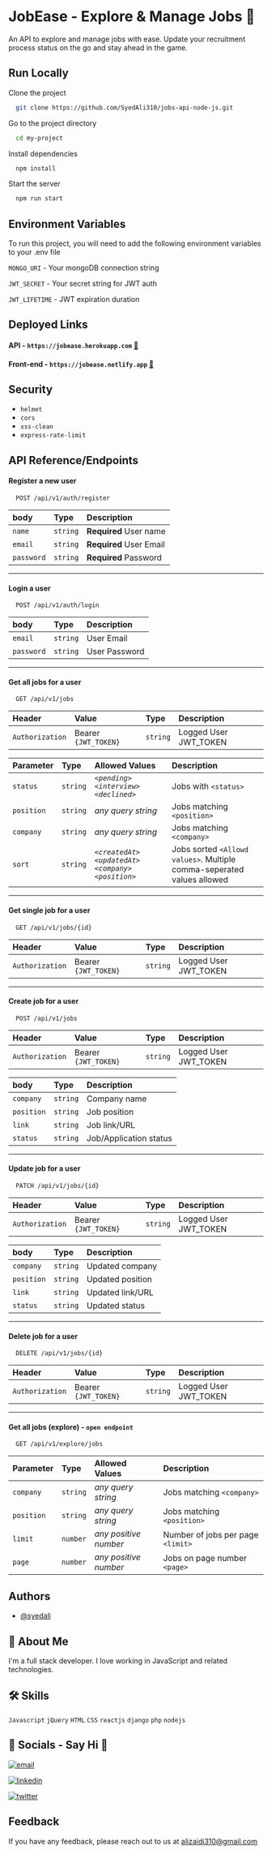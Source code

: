 
# JobEase - Explore & Manage Jobs 💼

An API to explore and manage jobs with ease.
Update your recruitment process status on the go and stay ahead in the game.


## Run Locally

Clone the project

```bash
  git clone https://github.com/SyedAli310/jobs-api-node-js.git
```

Go to the project directory

```bash
  cd my-project
```

Install dependencies

```bash
  npm install
```

Start the server

```bash
  npm run start
```


## Environment Variables

To run this project, you will need to add the following environment variables to your .env file

`MONGO_URI` - Your mongoDB connection string 

`JWT_SECRET` - Your secret string for JWT auth

`JWT_LIFETIME` - JWT expiration duration


## Deployed Links

#### API       - `https://jobease.herokuapp.com`      [🔗](https://jobease.herokuapp.com)
#### Front-end - `https://jobease.netlify.app`        [🔗](https://jobease.netlify.app)


## Security

- `helmet`
- `cors`
- `xss-clean`
- `express-rate-limit`

## API Reference/Endpoints

#### Register a new user

```https
  POST /api/v1/auth/register
```

| body | Type     | Description                |
| :-------- | :------- | :------------------------- |
| `name` | `string` | **Required** User name |
| `email` | `string` | **Required** User Email |
| `password` | `string` | **Required** Password |

---
#### Login a user

```https
  POST /api/v1/auth/login
```

| body | Type     | Description                |
| :-------- | :------- | :------------------------- |
| `email` | `string` | **<Required>** User Email |
| `password` | `string` | **<Required>** User Password |

---

#### Get all jobs for a user

```https
  GET /api/v1/jobs
```

| Header | Value | Type     | Description                |
| :-------- | :------- | :------- | :------------------------- |
| `Authorization` | Bearer `{JWT_TOKEN}` | `string` | **<Required>** Logged User JWT_TOKEN |

| Parameter | Type     | Allowed Values | Description                       |
| :-------- | :------- | :------- | :-------------------------------- |
| `status`      | `string` | *`<pending>`  `<interview>` `<declined>`* | **<optional>** Jobs with `<status>` |
| `position`      | `string` | *any query string* | **<optional>** Jobs matching `<position>` |
| `company`      | `string` | *any query string* | **<optional>** Jobs matching `<company>` |
| `sort`      | `string` | *`<createdAt>` `<updatedAt>` `<company>` `<position>`* | **<optional>** Jobs sorted `<Allowd values>`. Multiple comma-seperated values allowed |

---
#### Get single job for a user

```https
  GET /api/v1/jobs/{id}
```
| Header | Value | Type     | Description                |
| :-------- | :------- | :------- | :------------------------- |
| `Authorization` | Bearer `{JWT_TOKEN}` | `string` | **<Required>** Logged User JWT_TOKEN |

---
#### Create job for a user

```https
  POST /api/v1/jobs
```

| Header | Value | Type     | Description                |
| :-------- | :------- | :------- | :------------------------- |
| `Authorization` | Bearer `{JWT_TOKEN}` | `string` | **<Required>** Logged User JWT_TOKEN |

| body | Type     | Description                |
| :-------- | :------- | :------------------------- |
| `company` | `string` | **<Required>** Company name |
| `position` | `string` | **<Required>** Job position |
| `link` | `string` | **<Required>** Job link/URL |
| `status` | `string` | **<Required>** Job/Application status |



---
#### Update job for a user

```https
  PATCH /api/v1/jobs/{id}
```
| Header | Value | Type     | Description                |
| :-------- | :------- | :------- | :------------------------- |
| `Authorization` | Bearer `{JWT_TOKEN}` | `string` | **<Required>** Logged User JWT_TOKEN |

| body | Type     | Description                |
| :-------- | :------- | :------------------------- |
| `company` | `string` | **<optional>** Updated company |
| `position` | `string` | **<optional>** Updated position |
| `link` | `string` | **<optional>** Updated link/URL |
| `status` | `string` | **<optional>** Updated status |

---
#### Delete job for a user

```https
  DELETE /api/v1/jobs/{id}
```
| Header | Value | Type     | Description                |
| :-------- | :------- | :------- | :------------------------- |
| `Authorization` | Bearer `{JWT_TOKEN}` | `string` | **<Required>** Logged User JWT_TOKEN |

---

#### Get all jobs **(explore)** - `open endpoint`

```https
  GET /api/v1/explore/jobs
```
| Parameter | Type     | Allowed Values | Description                       |
| :-------- | :------- | :------- | :-------------------------------- |
| `company`      | `string` | *any query string* | **<optional>** Jobs matching `<company>` |
| `position`      | `string` | *any query string* | **<optional>** Jobs matching `<position>` |
| `limit`      | `number` | *any positive number* | **<optional>** Number of jobs per page `<limit>` |
| `page`      | `number` | *any positive number* | **<optional>** Jobs on page number `<page>` |

## Authors

- [@syedali](https://www.github.com/SyedAli310)

## 🚀 About Me
I'm a full stack developer. I love working in JavaScript and related technologies.

## 🛠 Skills
`Javascript` `jQuery` `HTML`  `CSS` `reactjs` `django` `php` `nodejs` 


## 🔗 Socials - Say Hi 👋
[![email](https://img.shields.io/badge/email-000?style=for-the-badge&logo=ko-fi&logoColor=white)](mailto:alizaidi310@email.com)

[![linkedin](https://img.shields.io/badge/linkedin-0A66C2?style=for-the-badge&logo=linkedin&logoColor=white)](https://www.linkedin.com/in/syed-ali-058b7610b/)

[![twitter](https://img.shields.io/badge/twitter-1DA1F2?style=for-the-badge&logo=twitter&logoColor=white)](https://twitter.com/alizaidi310)


## Feedback

If you have any feedback, please reach out to us at alizaidi310@gmail.com

